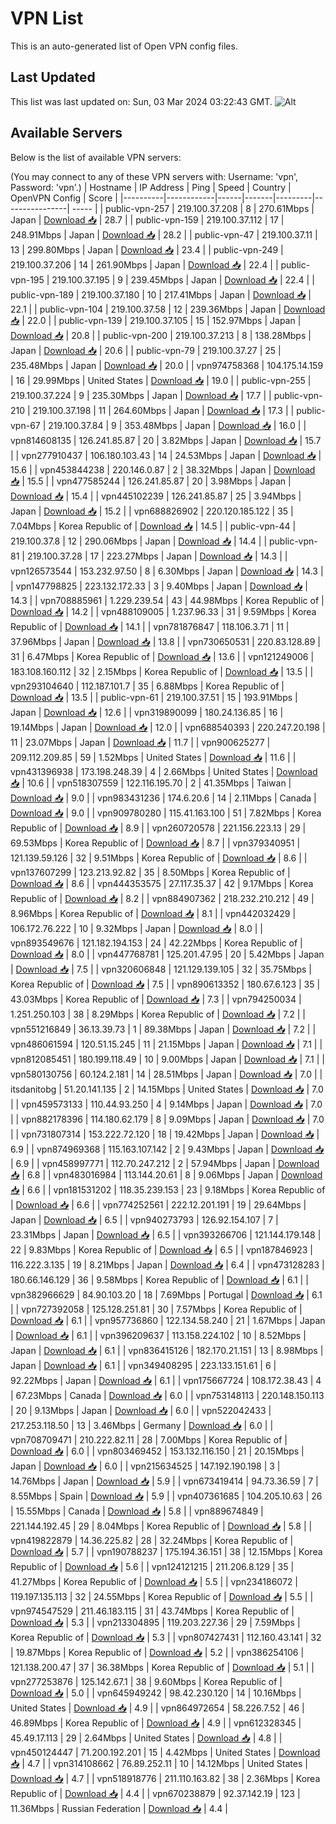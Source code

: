 # VPN List

This is an auto-generated list of Open VPN config files.

## Last Updated

This list was last updated on: Sun, 03 Mar 2024 03:22:43 GMT.
![Alt](https://repobeats.axiom.co/api/embed/186b98318ef1479477931607c1ad7d823f12451f.svg "Repobeats analytics image")

## Available Servers

Below is the list of available VPN servers:

(You may connect to any of these VPN servers with: Username: 'vpn', Password: 'vpn'.)
| Hostname | IP Address | Ping | Speed | Country | OpenVPN Config | Score |
|----------|------------|------|-------|---------|----------------| ----- |
| public-vpn-257 | 219.100.37.208 | 8 | 270.61Mbps | Japan | [Download 📥](./configs/server_0_JP.ovpn) | 28.7 |
| public-vpn-159 | 219.100.37.112 | 17 | 248.91Mbps | Japan | [Download 📥](./configs/server_1_JP.ovpn) | 28.2 |
| public-vpn-47 | 219.100.37.11 | 13 | 299.80Mbps | Japan | [Download 📥](./configs/server_2_JP.ovpn) | 23.4 |
| public-vpn-249 | 219.100.37.206 | 14 | 261.90Mbps | Japan | [Download 📥](./configs/server_3_JP.ovpn) | 22.4 |
| public-vpn-195 | 219.100.37.195 | 9 | 239.45Mbps | Japan | [Download 📥](./configs/server_4_JP.ovpn) | 22.4 |
| public-vpn-189 | 219.100.37.180 | 10 | 217.41Mbps | Japan | [Download 📥](./configs/server_5_JP.ovpn) | 22.1 |
| public-vpn-104 | 219.100.37.58 | 12 | 239.36Mbps | Japan | [Download 📥](./configs/server_6_JP.ovpn) | 22.0 |
| public-vpn-139 | 219.100.37.105 | 15 | 152.97Mbps | Japan | [Download 📥](./configs/server_7_JP.ovpn) | 20.8 |
| public-vpn-200 | 219.100.37.213 | 8 | 138.28Mbps | Japan | [Download 📥](./configs/server_8_JP.ovpn) | 20.6 |
| public-vpn-79 | 219.100.37.27 | 25 | 235.48Mbps | Japan | [Download 📥](./configs/server_9_JP.ovpn) | 20.0 |
| vpn974758368 | 104.175.14.159 | 16 | 29.99Mbps | United States | [Download 📥](./configs/server_10_US.ovpn) | 19.0 |
| public-vpn-255 | 219.100.37.224 | 9 | 235.30Mbps | Japan | [Download 📥](./configs/server_11_JP.ovpn) | 17.7 |
| public-vpn-210 | 219.100.37.198 | 11 | 264.60Mbps | Japan | [Download 📥](./configs/server_12_JP.ovpn) | 17.3 |
| public-vpn-67 | 219.100.37.84 | 9 | 353.48Mbps | Japan | [Download 📥](./configs/server_13_JP.ovpn) | 16.0 |
| vpn814608135 | 126.241.85.87 | 20 | 3.82Mbps | Japan | [Download 📥](./configs/server_14_JP.ovpn) | 15.7 |
| vpn277910437 | 106.180.103.43 | 14 | 24.53Mbps | Japan | [Download 📥](./configs/server_15_JP.ovpn) | 15.6 |
| vpn453844238 | 220.146.0.87 | 2 | 38.32Mbps | Japan | [Download 📥](./configs/server_16_JP.ovpn) | 15.5 |
| vpn477585244 | 126.241.85.87 | 20 | 3.98Mbps | Japan | [Download 📥](./configs/server_17_JP.ovpn) | 15.4 |
| vpn445102239 | 126.241.85.87 | 25 | 3.94Mbps | Japan | [Download 📥](./configs/server_18_JP.ovpn) | 15.2 |
| vpn688826902 | 220.120.185.122 | 35 | 7.04Mbps | Korea Republic of | [Download 📥](./configs/server_19_KR.ovpn) | 14.5 |
| public-vpn-44 | 219.100.37.8 | 12 | 290.06Mbps | Japan | [Download 📥](./configs/server_20_JP.ovpn) | 14.4 |
| public-vpn-81 | 219.100.37.28 | 17 | 223.27Mbps | Japan | [Download 📥](./configs/server_21_JP.ovpn) | 14.3 |
| vpn126573544 | 153.232.97.50 | 8 | 6.30Mbps | Japan | [Download 📥](./configs/server_22_JP.ovpn) | 14.3 |
| vpn147798825 | 223.132.172.33 | 3 | 9.40Mbps | Japan | [Download 📥](./configs/server_23_JP.ovpn) | 14.3 |
| vpn708885961 | 1.229.239.54 | 43 | 44.98Mbps | Korea Republic of | [Download 📥](./configs/server_24_KR.ovpn) | 14.2 |
| vpn488109005 | 1.237.96.33 | 31 | 9.59Mbps | Korea Republic of | [Download 📥](./configs/server_25_KR.ovpn) | 14.1 |
| vpn781876847 | 118.106.3.71 | 11 | 37.96Mbps | Japan | [Download 📥](./configs/server_26_JP.ovpn) | 13.8 |
| vpn730650531 | 220.83.128.89 | 31 | 6.47Mbps | Korea Republic of | [Download 📥](./configs/server_27_KR.ovpn) | 13.6 |
| vpn121249006 | 183.108.160.112 | 32 | 2.15Mbps | Korea Republic of | [Download 📥](./configs/server_28_KR.ovpn) | 13.5 |
| vpn293104640 | 112.187.101.7 | 35 | 6.88Mbps | Korea Republic of | [Download 📥](./configs/server_29_KR.ovpn) | 13.5 |
| public-vpn-61 | 219.100.37.51 | 15 | 193.91Mbps | Japan | [Download 📥](./configs/server_30_JP.ovpn) | 12.6 |
| vpn319890099 | 180.24.136.85 | 16 | 19.14Mbps | Japan | [Download 📥](./configs/server_31_JP.ovpn) | 12.0 |
| vpn688540393 | 220.247.20.198 | 11 | 23.07Mbps | Japan | [Download 📥](./configs/server_32_JP.ovpn) | 11.7 |
| vpn900625277 | 209.112.209.85 | 59 | 1.52Mbps | United States | [Download 📥](./configs/server_33_US.ovpn) | 11.6 |
| vpn431396938 | 173.198.248.39 | 4 | 2.66Mbps | United States | [Download 📥](./configs/server_34_US.ovpn) | 10.6 |
| vpn518307559 | 122.116.195.70 | 2 | 41.35Mbps | Taiwan | [Download 📥](./configs/server_35_TW.ovpn) | 9.0 |
| vpn983431236 | 174.6.20.6 | 14 | 2.11Mbps | Canada | [Download 📥](./configs/server_36_CA.ovpn) | 9.0 |
| vpn909780280 | 115.41.163.100 | 51 | 7.82Mbps | Korea Republic of | [Download 📥](./configs/server_37_KR.ovpn) | 8.9 |
| vpn260720578 | 221.156.223.13 | 29 | 69.53Mbps | Korea Republic of | [Download 📥](./configs/server_38_KR.ovpn) | 8.7 |
| vpn379340951 | 121.139.59.126 | 32 | 9.51Mbps | Korea Republic of | [Download 📥](./configs/server_39_KR.ovpn) | 8.6 |
| vpn137607299 | 123.213.92.82 | 35 | 8.50Mbps | Korea Republic of | [Download 📥](./configs/server_40_KR.ovpn) | 8.6 |
| vpn444353575 | 27.117.35.37 | 42 | 9.17Mbps | Korea Republic of | [Download 📥](./configs/server_41_KR.ovpn) | 8.2 |
| vpn884907362 | 218.232.210.212 | 49 | 8.96Mbps | Korea Republic of | [Download 📥](./configs/server_42_KR.ovpn) | 8.1 |
| vpn442032429 | 106.172.76.222 | 10 | 9.32Mbps | Japan | [Download 📥](./configs/server_43_JP.ovpn) | 8.0 |
| vpn893549676 | 121.182.194.153 | 24 | 42.22Mbps | Korea Republic of | [Download 📥](./configs/server_44_KR.ovpn) | 8.0 |
| vpn447768781 | 125.201.47.95 | 20 | 5.42Mbps | Japan | [Download 📥](./configs/server_45_JP.ovpn) | 7.5 |
| vpn320606848 | 121.129.139.105 | 32 | 35.75Mbps | Korea Republic of | [Download 📥](./configs/server_46_KR.ovpn) | 7.5 |
| vpn890613352 | 180.67.6.123 | 35 | 43.03Mbps | Korea Republic of | [Download 📥](./configs/server_47_KR.ovpn) | 7.3 |
| vpn794250034 | 1.251.250.103 | 38 | 8.29Mbps | Korea Republic of | [Download 📥](./configs/server_48_KR.ovpn) | 7.2 |
| vpn551216849 | 36.13.39.73 | 1 | 89.38Mbps | Japan | [Download 📥](./configs/server_49_JP.ovpn) | 7.2 |
| vpn486061594 | 120.51.15.245 | 11 | 21.15Mbps | Japan | [Download 📥](./configs/server_50_JP.ovpn) | 7.1 |
| vpn812085451 | 180.199.118.49 | 10 | 9.00Mbps | Japan | [Download 📥](./configs/server_51_JP.ovpn) | 7.1 |
| vpn580130756 | 60.124.2.181 | 14 | 28.51Mbps | Japan | [Download 📥](./configs/server_52_JP.ovpn) | 7.0 |
| itsdanitobg | 51.20.141.135 | 2 | 14.15Mbps | United States | [Download 📥](./configs/server_53_US.ovpn) | 7.0 |
| vpn459573133 | 110.44.93.250 | 4 | 9.14Mbps | Japan | [Download 📥](./configs/server_54_JP.ovpn) | 7.0 |
| vpn882178396 | 114.180.62.179 | 8 | 9.09Mbps | Japan | [Download 📥](./configs/server_55_JP.ovpn) | 7.0 |
| vpn731807314 | 153.222.72.120 | 18 | 19.42Mbps | Japan | [Download 📥](./configs/server_56_JP.ovpn) | 6.9 |
| vpn874969368 | 115.163.107.142 | 2 | 9.43Mbps | Japan | [Download 📥](./configs/server_57_JP.ovpn) | 6.9 |
| vpn458997771 | 112.70.247.212 | 2 | 57.94Mbps | Japan | [Download 📥](./configs/server_58_JP.ovpn) | 6.8 |
| vpn483016984 | 113.144.20.61 | 8 | 9.06Mbps | Japan | [Download 📥](./configs/server_59_JP.ovpn) | 6.6 |
| vpn181531202 | 118.35.239.153 | 23 | 9.18Mbps | Korea Republic of | [Download 📥](./configs/server_60_KR.ovpn) | 6.6 |
| vpn774252561 | 222.12.201.191 | 19 | 29.64Mbps | Japan | [Download 📥](./configs/server_61_JP.ovpn) | 6.5 |
| vpn940273793 | 126.92.154.107 | 7 | 23.31Mbps | Japan | [Download 📥](./configs/server_62_JP.ovpn) | 6.5 |
| vpn393266706 | 121.144.179.148 | 22 | 9.83Mbps | Korea Republic of | [Download 📥](./configs/server_63_KR.ovpn) | 6.5 |
| vpn187846923 | 116.222.3.135 | 19 | 8.21Mbps | Japan | [Download 📥](./configs/server_64_JP.ovpn) | 6.4 |
| vpn473128283 | 180.66.146.129 | 36 | 9.58Mbps | Korea Republic of | [Download 📥](./configs/server_65_KR.ovpn) | 6.1 |
| vpn382966629 | 84.90.103.20 | 18 | 7.69Mbps | Portugal | [Download 📥](./configs/server_66_PT.ovpn) | 6.1 |
| vpn727392058 | 125.128.251.81 | 30 | 7.57Mbps | Korea Republic of | [Download 📥](./configs/server_67_KR.ovpn) | 6.1 |
| vpn957736860 | 122.134.58.240 | 21 | 1.67Mbps | Japan | [Download 📥](./configs/server_68_JP.ovpn) | 6.1 |
| vpn396209637 | 113.158.224.102 | 10 | 8.52Mbps | Japan | [Download 📥](./configs/server_69_JP.ovpn) | 6.1 |
| vpn836415126 | 182.170.21.151 | 13 | 8.98Mbps | Japan | [Download 📥](./configs/server_70_JP.ovpn) | 6.1 |
| vpn349408295 | 223.133.151.61 | 6 | 92.22Mbps | Japan | [Download 📥](./configs/server_71_JP.ovpn) | 6.1 |
| vpn175667724 | 108.172.38.43 | 4 | 67.23Mbps | Canada | [Download 📥](./configs/server_72_CA.ovpn) | 6.0 |
| vpn753148113 | 220.148.150.113 | 20 | 9.13Mbps | Japan | [Download 📥](./configs/server_73_JP.ovpn) | 6.0 |
| vpn522042433 | 217.253.118.50 | 13 | 3.46Mbps | Germany | [Download 📥](./configs/server_74_DE.ovpn) | 6.0 |
| vpn708709471 | 210.222.82.11 | 28 | 7.00Mbps | Korea Republic of | [Download 📥](./configs/server_75_KR.ovpn) | 6.0 |
| vpn803469452 | 153.132.116.150 | 21 | 20.15Mbps | Japan | [Download 📥](./configs/server_76_JP.ovpn) | 6.0 |
| vpn215634525 | 147.192.190.198 | 3 | 14.76Mbps | Japan | [Download 📥](./configs/server_77_JP.ovpn) | 5.9 |
| vpn673419414 | 94.73.36.59 | 7 | 8.55Mbps | Spain | [Download 📥](./configs/server_78_ES.ovpn) | 5.9 |
| vpn407361685 | 104.205.10.63 | 26 | 15.55Mbps | Canada | [Download 📥](./configs/server_79_CA.ovpn) | 5.8 |
| vpn889674849 | 221.144.192.45 | 29 | 8.04Mbps | Korea Republic of | [Download 📥](./configs/server_80_KR.ovpn) | 5.8 |
| vpn419822879 | 14.36.225.82 | 28 | 32.24Mbps | Korea Republic of | [Download 📥](./configs/server_81_KR.ovpn) | 5.7 |
| vpn190788237 | 175.194.36.151 | 38 | 12.15Mbps | Korea Republic of | [Download 📥](./configs/server_82_KR.ovpn) | 5.6 |
| vpn124121215 | 211.206.8.129 | 35 | 41.27Mbps | Korea Republic of | [Download 📥](./configs/server_83_KR.ovpn) | 5.5 |
| vpn234186072 | 119.197.135.113 | 32 | 24.55Mbps | Korea Republic of | [Download 📥](./configs/server_84_KR.ovpn) | 5.5 |
| vpn974547529 | 211.46.183.115 | 31 | 43.74Mbps | Korea Republic of | [Download 📥](./configs/server_85_KR.ovpn) | 5.3 |
| vpn213304895 | 119.203.227.36 | 29 | 7.59Mbps | Korea Republic of | [Download 📥](./configs/server_86_KR.ovpn) | 5.3 |
| vpn807427431 | 112.160.43.141 | 32 | 19.87Mbps | Korea Republic of | [Download 📥](./configs/server_87_KR.ovpn) | 5.2 |
| vpn386254106 | 121.138.200.47 | 37 | 36.38Mbps | Korea Republic of | [Download 📥](./configs/server_88_KR.ovpn) | 5.1 |
| vpn277253876 | 125.142.67.1 | 38 | 9.60Mbps | Korea Republic of | [Download 📥](./configs/server_89_KR.ovpn) | 5.0 |
| vpn645949242 | 98.42.230.120 | 14 | 10.16Mbps | United States | [Download 📥](./configs/server_90_US.ovpn) | 4.9 |
| vpn864972654 | 58.226.7.52 | 46 | 46.89Mbps | Korea Republic of | [Download 📥](./configs/server_91_KR.ovpn) | 4.9 |
| vpn612328345 | 45.49.17.113 | 29 | 2.64Mbps | United States | [Download 📥](./configs/server_92_US.ovpn) | 4.8 |
| vpn450124447 | 71.200.192.201 | 15 | 4.42Mbps | United States | [Download 📥](./configs/server_93_US.ovpn) | 4.7 |
| vpn314108662 | 76.89.252.11 | 10 | 14.12Mbps | United States | [Download 📥](./configs/server_94_US.ovpn) | 4.7 |
| vpn518918776 | 211.110.163.82 | 38 | 2.36Mbps | Korea Republic of | [Download 📥](./configs/server_95_KR.ovpn) | 4.4 |
| vpn670238879 | 92.37.142.19 | 123 | 11.36Mbps | Russian Federation | [Download 📥](./configs/server_96_RU.ovpn) | 4.4 |

